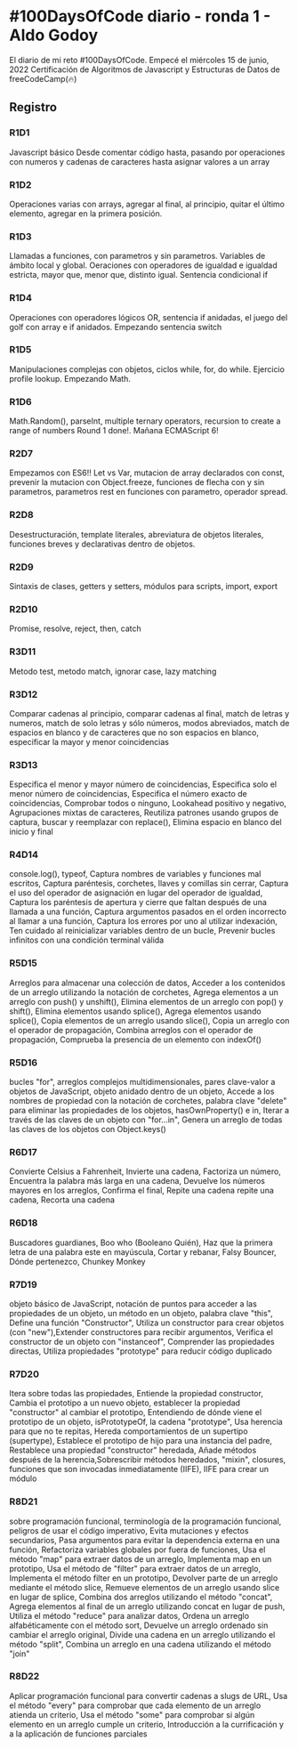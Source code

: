 # #100DaysOfCode diario - ronda 1 - Aldo Godoy

El diario de mi reto #100DaysOfCode. Empecé el miércoles 15 de junio, 2022
Certificación de Algoritmos de Javascript y Estructuras de Datos de freeCodeCamp(🔥)

## Registro

### R1D1

Javascript básico
Desde comentar código hasta, pasando por operaciones con numeros y cadenas de caracteres hasta asignar valores a un array

### R1D2

Operaciones varias con arrays, agregar al final, al principio, quitar el último elemento, agregar en la primera posición.

### R1D3
Llamadas a funciones, con parametros y sin parametros. Variables de ámbito local y global.
Oeraciones con operadores de igualdad e igualdad estricta, mayor que, menor que, distinto igual.
Sentencia condicional if

### R1D4
Operaciones con operadores lógicos OR, sentencia if anidadas, el juego del golf con array e if anidados.
Empezando sentencia switch

### R1D5
Manipulaciones complejas con objetos, ciclos while, for, do while. Ejercicio profile lookup.
Empezando Math.

### R1D6
Math.Random(), parseInt, multiple ternary operators, recursion to create a range of numbers
Round 1 done!.
Mañana ECMAScript 6!

### R2D7
Empezamos con ES6!!
Let vs Var, mutacion de array declarados con const, prevenir la mutacion con Object.freeze, funciones de flecha con y sin parametros, parametros rest en funciones con parametro, operador spread.

### R2D8
Desestructuración, template literales, abreviatura de objetos literales, funciones breves y declarativas dentro de objetos.

### R2D9
Sintaxis de clases, getters y setters, módulos para scripts, import, export

### R2D10
Promise, resolve, reject, then, catch

### R3D11
Metodo test, metodo match, ignorar case, lazy matching

### R3D12
Comparar cadenas al principio, comparar cadenas al final, match de letras y numeros, match de solo letras y sólo números, modos abreviados, match de espacios en blanco y de caracteres que no son espacios en blanco, especificar la mayor y menor coincidencias

### R3D13
Especifica el menor y mayor número de coincidencias, Especifica solo el menor número de coincidencias, Especifica el número exacto de coincidencias, Comprobar todos o ninguno, Lookahead positivo y negativo,
Agrupaciones mixtas de caracteres, Reutiliza patrones usando grupos de captura, buscar y reemplazar con replace(), Elimina espacio en blanco del inicio y final

### R4D14
console.log(), typeof, Captura nombres de variables y funciones mal escritos, Captura paréntesis, corchetes, llaves y comillas sin cerrar, Captura el uso del operador de asignación en lugar del operador de igualdad, Captura los paréntesis de apertura y cierre que faltan después de una llamada a una función, Captura argumentos pasados en el orden incorrecto al llamar a una función, Captura los errores por uno al utilizar indexación, Ten cuidado al reinicializar variables dentro de un bucle, Prevenir bucles infinitos con una condición terminal válida

### R5D15
Arreglos para almacenar una colección de datos, Acceder a los contenidos de un arreglo utilizando la notación de corchetes, Agrega elementos a un arreglo con push() y unshift(), Elimina elementos de un arreglo con pop() y shift(), Elimina elementos usando splice(), Agrega elementos usando splice(),
Copia elementos de un arreglo usando slice(), Copia un arreglo con el operador de propagación, Combina arreglos con el operador de propagación, Comprueba la presencia de un elemento con indexOf()

### R5D16
bucles "for", arreglos complejos multidimensionales, pares clave-valor a objetos de JavaScript, objeto anidado dentro de un objeto, Accede a los nombres de propiedad con la notación de corchetes, palabra clave "delete" para eliminar las propiedades de los objetos, hasOwnProperty() e in, Iterar a través de las claves de un objeto con "for...in", Genera un arreglo de todas las claves de los objetos con Object.keys()

### R6D17
Convierte Celsius a Fahrenheit, Invierte una cadena, Factoriza un número, Encuentra la palabra más larga en una cadena, Devuelve los números mayores en los arreglos, Confirma el final, Repite una cadena repite una cadena, Recorta una cadena

### R6D18
Buscadores guardianes, Boo who (Booleano Quién), Haz que la primera letra de una palabra este en mayúscula, Cortar y rebanar, Falsy Bouncer, Dónde pertenezco, Chunkey Monkey

### R7D19
objeto básico de JavaScript, notación de puntos para acceder a las propiedades de un objeto, un método en un objeto,
palabra clave "this", Define una función "Constructor", Utiliza un constructor para crear objetos (con "new"),Extender constructores para recibir argumentos, Verifica el constructor de un objeto con "instanceof", Comprender las propiedades directas, Utiliza propiedades "prototype" para reducir código duplicado

### R7D20
Itera sobre todas las propiedades, Entiende la propiedad constructor, Cambia el prototipo a un nuevo objeto, establecer la propiedad "constructor" al cambiar el prototipo, Entendiendo de dónde viene el prototipo de un objeto, isPrototypeOf, la cadena "prototype", Usa herencia para que no te repitas, Hereda comportamientos de un supertipo (supertype), Establece el prototipo de hijo para una instancia del padre, Restablece una propiedad "constructor" heredada, Añade métodos después de la herencia,Sobrescribir métodos heredados, "mixin", closures, funciones que son invocadas inmediatamente (IIFE), IIFE para crear un módulo

### R8D21
sobre programación funcional, terminología de la programación funcional, peligros de usar el código imperativo, Evita mutaciones y efectos secundarios, Pasa argumentos para evitar la dependencia externa en una función, Refactoriza variables globales por fuera de funciones, Usa el método "map" para extraer datos de un arreglo, Implementa map en un prototipo, Usa el método de "filter" para extraer datos de un arreglo, Implementa el método filter en un prototipo, Devolver parte de un arreglo mediante el método slice, Remueve elementos de un arreglo usando slice en lugar de splice, Combina dos arreglos utilizando el método "concat", Agrega elementos al final de un arreglo utilizando concat en lugar de push, Utiliza el método "reduce" para analizar datos, Ordena un arreglo alfabéticamente con el método sort, Devuelve un arreglo ordenado sin cambiar el arreglo original, Divide una cadena en un arreglo utilizando el método "split", Combina un arreglo en una cadena utilizando el método "join"

### R8D22
Aplicar programación funcional para convertir cadenas a slugs de URL, Usa el método "every" para comprobar que cada elemento de un arreglo atienda un criterio, Usa el método "some" para comprobar si algún elemento en un arreglo cumple un criterio, Introducción a la currificación y a la aplicación de funciones parciales
